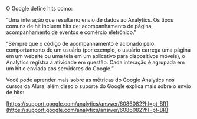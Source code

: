 O Google define hits como:

“Uma interação que resulta no envio de dados ao Analytics. Os tipos comuns de hit incluem hits de: acompanhamento de página, acompanhamento de eventos e comércio eletrônico.”

“Sempre que o código de acompanhamento é acionado pelo comportamento de um usuário (por exemplo, o usuário carrega uma página em um website ou uma tela em um aplicativo para dispositivos móveis), o Analytics registra a atividade em questão. Cada interação é agrupada em um hit e enviada aos servidores do Google.”

Você pode aprender mais sobre as métricas do Google Analytics nos cursos da Alura, além disso o suporte do Google explica mais sobre o envio de hits:

[https://support.google.com/analytics/answer/6086082?hl=pt-BR](https://support.google.com/analytics/answer/6086082?hl=pt-BR)